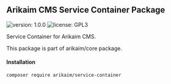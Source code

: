 ## Arikaim CMS Service Container Package
![version: 1.0.0](https://img.shields.io/github/release/arikaim/service-container.svg)
![license: GPL3](https://img.shields.io/badge/License-GPLv3-blue.svg)

Service Container for Arikaim CMS.

This package is part of arikaim/core package.


#### Installation

```sh
composer require arikaim/service-container
```
